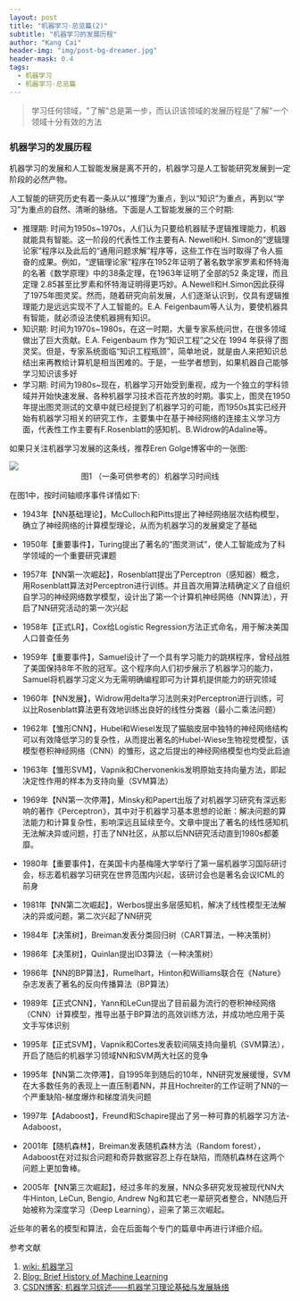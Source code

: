 ```yaml
---
layout: post
title: "机器学习·总览篇(2)"
subtitle: "机器学习的发展历程"
author: "Kang Cai"
header-img: "img/post-bg-dreamer.jpg"
header-mask: 0.4
tags:
  - 机器学习
  - 机器学习·总览篇
---
```


> 学习任何领域，"了解"总是第一步，而认识该领域的发展历程是"了解"一个领域十分有效的方法


### 机器学习的发展历程

机器学习的发展和人工智能发展是离不开的，机器学习是人工智能研究发展到一定阶段的必然产物。

人工智能的研究历史有着一条从以“推理”为重点，到以“知识”为重点，再到以“学习”为重点的自然、清晰的脉络。下面是人工智能发展的三个时期:

* 推理期: 时间为1950s~1970s，人们认为只要给机器赋予逻辑推理能力，机器就能具有智能。这一阶段的代表性工作主要有A. Newell和H. Simon的“逻辑理论家”程序以及此后的“通用问题求解”程序等，这些工作在当时取得了令人振奋的成果。例如，“逻辑理论家”程序在1952年证明了著名数学家罗素和怀特海的名著《数学原理》中的38条定理，在1963年证明了全部的52 条定理，而且定理 2.85甚至比罗素和怀特海证明得更巧妙。A.Newell和H.Simon因此获得了1975年图灵奖。然而，随着研究向前发展，人们逐渐认识到，仅具有逻辑推理能力是远远实现不了人工智能的。E.A. Feigenbaum等人认为，要使机器具有智能，就必须设法使机器拥有知识。
* 知识期: 时间为1970s~1980s，在这一时期，大量专家系统问世，在很多领域做出了巨大贡献。E.A. Feigenbaum 作为“知识工程”之父在 1994 年获得了图灵奖。但是，专家系统面临“知识工程瓶颈”，简单地说，就是由人来把知识总结出来再教给计算机是相当困难的。于是，一些学者想到，如果机器自己能够学习知识该多好
* 学习期: 时间为1980s~现在，机器学习开始受到重视，成为一个独立的学科领域并开始快速发展、各种机器学习技术百花齐放的时期。事实上，图灵在1950年提出图灵测试的文章中就已经提到了机器学习的可能，而1950s其实已经开始有机器学习相关的研究工作，主要集中在基于神经网络的连接主义学习方面，代表性工作主要有F.Rosenblatt的感知机、B.Widrow的Adaline等。

如果只关注机器学习发展的这条线，推荐Eren Golge博客中的一张图:

<img src="https://kangcai.github.io/img/in-post/post-ml/history_of_ml.jpg"/>
<center>图1 （一条可供参考的）机器学习时间线</center>

在图1中，按时间轴顺序事件详情如下:

* 1943年【NN基础理论】，McCulloch和Pitts提出了神经网络层次结构模型，确立了神经网络的计算模型理论，从而为机器学习的发展奠定了基础

* 1950年【重要事件】，Turing提出了著名的“图灵测试”，使人工智能成为了科学领域的一个重要研究课题

* 1957年【NN第一次崛起】，Rosenblatt提出了Perceptron（感知器）概念，用Rosenblatt算法对Perceptron进行训练。并且首次用算法精确定义了自组织自学习的神经网络数学模型，设计出了第一个计算机神经网络（NN算法），开启了NN研究活动的第一次兴起

* 1958年【正式LR】，Cox给Logistic Regression方法正式命名，用于解决美国人口普查任务

* 1959年【重要事件】，Samuel设计了一个具有学习能力的跳棋程序，曾经战胜了美国保持8年不败的冠军。这个程序向人们初步展示了机器学习的能力，Samuel将机器学习定义为无需明确编程即可为计算机提供能力的研究领域

* 1960年【NN发展】，Widrow用delta学习法则来对Perceptron进行训练，可以比Rosenblatt算法更有效地训练出良好的线性分类器（最小二乘法问题）

* 1962年【雏形CNN】，Hubel和Wiesel发现了猫脑皮层中独特的神经网络结构可以有效降低学习的复杂性，从而提出著名的Hubel-Wiese生物视觉模型，该模型卷积神经网络（CNN）的雏形，这之后提出的神经网络模型也均受此启迪

* 1963年【雏形SVM】，Vapnik和Chervonenkis发明原始支持向量方法，即起决定性作用的样本为支持向量（SVM算法）

* 1969年【NN第一次停滞】，Minsky和Papert出版了对机器学习研究有深远影响的著作《Perceptron》，其中对于机器学习基本思想的论断：解决问题的算法能力和计算复杂性，影响深远且延续至今。文章中提出了著名的线性感知机无法解决异或问题，打击了NN社区，从那以后NN研究活动直到1980s都萎靡。

* 1980年【重要事件】，在美国卡内基梅隆大学举行了第一届机器学习国际研讨会，标志着机器学习研究在世界范围内兴起，该研讨会也是著名会议ICML的前身

* 1981年【NN第二次崛起】，Werbos提出多层感知机，解决了线性模型无法解决的异或问题，第二次兴起了NN研究

* 1984年【决策树】，Breiman发表分类回归树（CART算法，一种决策树）

* 1986年【决策树】，Quinlan提出ID3算法（一种决策树）

* 1986年【NN的BP算法】，Rumelhart，Hinton和Williams联合在《Nature》杂志发表了著名的反向传播算法（BP算法）

* 1989年【正式CNN】，Yann和LeCun提出了目前最为流行的卷积神经网络（CNN）计算模型，推导出基于BP算法的高效训练方法，并成功地应用于英文手写体识别

* 1995年【正式SVM】，Vapnik和Cortes发表软间隔支持向量机（SVM算法），开启了随后的机器学习领域NN和SVM两大社区的竞争

* 1995年【NN第二次停滞】，自1995年到随后的10年，NN研究发展缓慢，SVM在大多数任务的表现上一直压制着NN，并且Hochreiter的工作证明了NN的一个严重缺陷-梯度爆炸和梯度消失问题

* 1997年【Adaboost】，Freund和Schapire提出了另一种可靠的机器学习方法-Adaboost，

* 2001年【随机森林】，Breiman发表随机森林方法（Random forest），Adaboost在对过拟合问题和奇异数据容忍上存在缺陷，而随机森林在这两个问题上更加鲁棒。

* 2005年【NN第三次崛起】，经过多年的发展，NN众多研究发现被现代NN大牛Hinton, LeCun, Bengio, Andrew Ng和其它老一辈研究者整合，NN随后开始被称为深度学习（Deep Learning），迎来了第三次崛起。

近些年的著名的模型和算法，会在后面每个专门的篇章中再进行详细介绍。

参考文献

1. [wiki: 机器学习][1]
2. [Blog: Brief History of Machine Learning][2]
3. [CSDN博客: 机器学习综述——机器学习理论基础与发展脉络][3]

[1]: (https://zh.wikipedia.org/wiki/%E6%9C%BA%E5%99%A8%E5%AD%A6%E4%B9%A0)
[2]: (http://www.erogol.com/brief-history-machine-learning/)
[3]: (https://blog.csdn.net/solomon1558/article/details/40798401)